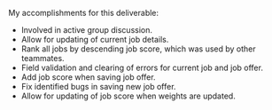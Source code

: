 My accomplishments for this deliverable:
- Involved in active group discussion.
- Allow for updating of current job details.
- Rank all jobs by descending job score, which was used by other teammates.
- Field validation and clearing of errors for current job and job offer.
- Add job score when saving job offer.
- Fix identified bugs in saving new job offer.
- Allow for updating of job score when weights are updated.